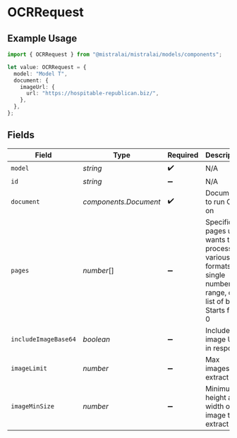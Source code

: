 # OCRRequest

## Example Usage

```typescript
import { OCRRequest } from "@mistralai/mistralai/models/components";

let value: OCRRequest = {
  model: "Model T",
  document: {
    imageUrl: {
      url: "https://hospitable-republican.biz/",
    },
  },
};
```

## Fields

| Field                                                                                                         | Type                                                                                                          | Required                                                                                                      | Description                                                                                                   |
| ------------------------------------------------------------------------------------------------------------- | ------------------------------------------------------------------------------------------------------------- | ------------------------------------------------------------------------------------------------------------- | ------------------------------------------------------------------------------------------------------------- |
| `model`                                                                                                       | *string*                                                                                                      | :heavy_check_mark:                                                                                            | N/A                                                                                                           |
| `id`                                                                                                          | *string*                                                                                                      | :heavy_minus_sign:                                                                                            | N/A                                                                                                           |
| `document`                                                                                                    | *components.Document*                                                                                         | :heavy_check_mark:                                                                                            | Document to run OCR on                                                                                        |
| `pages`                                                                                                       | *number*[]                                                                                                    | :heavy_minus_sign:                                                                                            | Specific pages user wants to process in various formats: single number, range, or list of both. Starts from 0 |
| `includeImageBase64`                                                                                          | *boolean*                                                                                                     | :heavy_minus_sign:                                                                                            | Include image URLs in response                                                                                |
| `imageLimit`                                                                                                  | *number*                                                                                                      | :heavy_minus_sign:                                                                                            | Max images to extract                                                                                         |
| `imageMinSize`                                                                                                | *number*                                                                                                      | :heavy_minus_sign:                                                                                            | Minimum height and width of image to extract                                                                  |